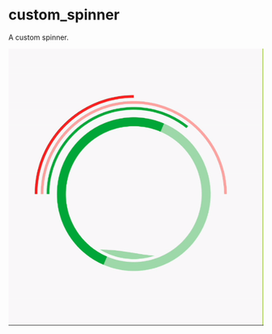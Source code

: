 # custom_spinner

A custom spinner.

<img src="https://github.com/JasperEssien2/custom_spinner/blob/master/screenshots/wave_spinner.gif">
